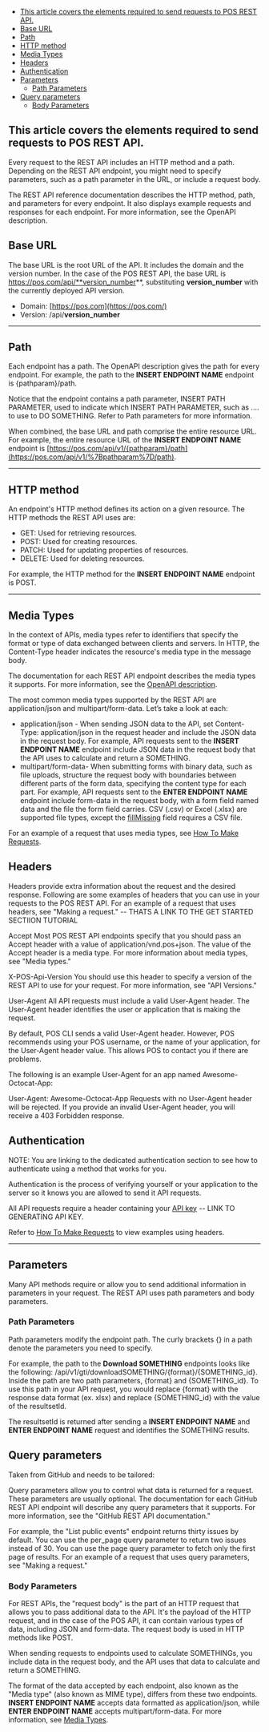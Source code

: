 - [This article covers the elements required to send requests to POS REST API.](#this-article-covers-the-elements-required-to-send-requests-to-pos-rest-api)
- [Base URL](#base-url)
- [Path](#path)
- [HTTP method](#http-method)
- [Media Types](#media-types)
- [Headers](#headers)
- [Authentication](#authentication)
- [Parameters](#parameters)
  - [Path Parameters](#path-parameters)
- [Query parameters](#query-parameters)
  - [Body Parameters](#body-parameters)


This article covers the elements required to send requests to POS REST API.
---

Every request to the REST API includes an HTTP method and a path. Depending on the REST API endpoint, you might need to specify parameters, such as a path parameter in the URL, or include a request body.

The REST API reference documentation describes the HTTP method, path, and parameters for every endpoint. It also displays example requests and responses for each endpoint. For more information, see the OpenAPI description.

## Base URL

The base URL is the root URL of the API. It includes the domain and the version number. In the case of the POS REST API, the base URL is https://pos.com/api/**version_number**, substituting **version_number** with the currently deployed API version.

- Domain: [https://pos.com](https://pos.com/)
- Version: /api/**version_number**

---

## Path

Each endpoint has a path. The OpenAPI description gives the path for every endpoint. For example, the path to the **INSERT ENDPOINT NAME** endpoint is {pathparam}/path.

Notice that the endpoint contains a path parameter, INSERT PATH PARAMETER, used to indicate which INSERT PATH PARAMETER, such as .... to use to DO SOMETHING. Refer to Path parameters for more information.

When combined, the base URL and path comprise the entire resource URL. For example, the entire resource URL of the **INSERT ENDPOINT NAME** endpoint is [https://pos.com/api/v1/{pathparam}/path](https://pos.com/api/v1/%7Bpathparam%7D/path).

---

## HTTP method

An endpoint's HTTP method defines its action on a given resource. The HTTP methods the REST API uses are:

- GET: Used for retrieving resources.
- POST: Used for creating resources.
- PATCH: Used for updating properties of resources.
- DELETE: Used for deleting resources.

For example, the HTTP method for the **INSERT ENDPOINT NAME** endpoint is POST.

---

## Media Types

In the context of APIs, media types refer to identifiers that specify the format or type of data exchanged between clients and servers. In HTTP, the Content-Type header indicates the resource's media type in the message body.

The documentation for each REST API endpoint describes the media types it supports. For more information, see the [OpenAPI description](https://pos.atlassian.net/wiki/spaces/SDP/pages/136118434/OpenAPI+Description#Using-the-POS-OpenAPI-description).

The most common media types supported by the REST API are application/json and multipart/form-data. Let’s take a look at each:

- application/json - When sending JSON data to the API, set Content-Type: application/json in the request header and include the JSON data in the request body. For example, API requests sent to the **INSERT ENDPOINT NAME** endpoint include JSON data in the request body that the API uses to calculate and return a SOMETHING.
- multipart/form-data- When submitting forms with binary data, such as file uploads, structure the request body with boundaries between different parts of the form data, specifying the content type for each part. For example, API requests sent to the **ENTER ENDPOINT NAME** endpoint include form-data in the request body, with a form field named data and the file the form field carries. CSV (.csv) or Excel (.xlsx) are supported file types, except the [fillMissing](https://www.notion.so/wiki/spaces/SDP/pages/141492464) field requires a CSV file.

For an example of a request that uses media types, see [How To Make Requests](https://www.notion.so/wiki/spaces/SDP/pages/135463334).

## Headers

Headers provide extra information about the request and the desired response. Following are some examples of headers that you can use in your requests to the POS REST API. For an example of a request that uses headers, see "Making a request." -- THATS A LINK TO THE GET STARTED SECTIION TUTORIAL

Accept
Most POS REST API endpoints specify that you should pass an Accept header with a value of application/vnd.pos+json. The value of the Accept header is a media type. For more information about media types, see "Media types."

X-POS-Api-Version
You should use this header to specify a version of the REST API to use for your request. For more information, see "API Versions."

User-Agent
All API requests must include a valid User-Agent header. The User-Agent header identifies the user or application that is making the request.

By default, POS CLI sends a valid User-Agent header. However, POS recommends using your POS username, or the name of your application, for the User-Agent header value. This allows POS to contact you if there are problems.

The following is an example User-Agent for an app named Awesome-Octocat-App:

User-Agent: Awesome-Octocat-App
Requests with no User-Agent header will be rejected. If you provide an invalid User-Agent header, you will receive a 403 Forbidden response.

## Authentication

NOTE:  You are linking to the dedicated authentication section to see how to authenticate using a method that works for you.

Authentication is the process of verifying yourself or your application to the server so it knows you are allowed to send it API requests.

All API requests require a header containing your [API key](https://www.notion.so/wiki/spaces/SDP/pages/133398707) -- LINK TO GENERATING API KEY.

Refer to [How To Make Requests](https://www.notion.so/wiki/spaces/SDP/pages/135463334) to view examples using headers.

---

## Parameters

Many API methods require or allow you to send additional information in parameters in your request. The REST API uses path parameters and body parameters.

### Path Parameters

Path parameters modify the endpoint path. The curly brackets {} in a path denote the parameters you need to specify.

For example, the path to the **Download SOMETHING** endpoints looks like the following: /api/v1/gti/downloadSOMETHING/{format}/{SOMETHING_id}. Inside the path are two path parameters, {format} and {SOMETHING_id}. To use this path in your API request, you would replace {format} with the response data format (ex. xlsx) and replace {SOMETHING_id} with the value of the resultsetId.

The resultsetId is returned after sending a **INSERT ENDPOINT NAME** and **ENTER ENDPOINT NAME** request and identifies the SOMETHING results.

## Query parameters

Taken from GitHub and needs to be tailored:

Query parameters allow you to control what data is returned for a request. These parameters are usually optional. The documentation for each GitHub REST API endpoint will describe any query parameters that it supports. For more information, see the "GitHub REST API documentation."

For example, the "List public events" endpoint returns thirty issues by default. You can use the per_page query parameter to return two issues instead of 30. You can use the page query parameter to fetch only the first page of results. For an example of a request that uses query parameters, see "Making a request."

### Body Parameters

For REST APIs, the "request body" is the part of an HTTP request that allows you to pass additional data to the API. It's the payload of the HTTP request, and in the case of the POS API, it can contain various types of data, including JSON and form-data. The request body is used in HTTP methods like POST.

When sending requests to endpoints used to calculate SOMETHINGs, you include data in the request body, and the API uses that data to calculate and return a SOMETHING.

The format of the data accepted by each endpoint, also known as the "Media type" (also known as MIME type), differs from these two endpoints. **INSERT ENDPOINT NAME** accepts data formatted as application/json, while **ENTER ENDPOINT NAME** accepts multipart/form-data. For more information, see [Media Types](https://www.notion.so/About-API-requests-section-86929b37c8804aa18e1cc07269371fd4?pvs=21).





